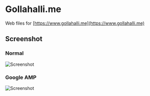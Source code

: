 # Gollahalli.me

Web files for [https://www.gollahalli.me](https://www.gollahalli.me)

## Screenshot

### Normal

![Screenshot](https://raw.githubusercontent.com/akshaybabloo/gollahalli-me/dev/screenshot/screen.png)

### Google AMP

![Screenshot](https://raw.githubusercontent.com/akshaybabloo/gollahalli-me/dev/screenshot/screen-amp.png)